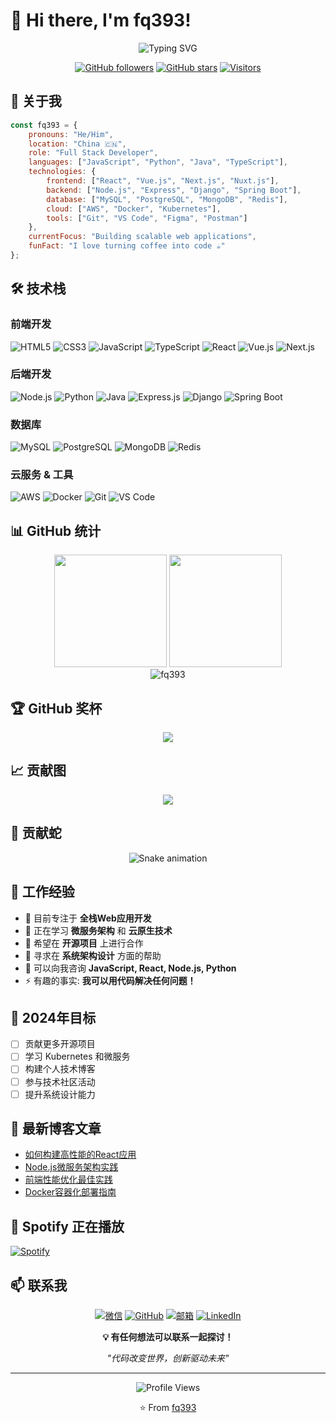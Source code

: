 # 👋 Hi there, I'm fq393!

<div align="center">
  <img src="https://readme-typing-svg.herokuapp.com?font=Fira+Code&pause=1000&color=6366F1&center=true&vCenter=true&width=435&lines=%E5%85%A8%E6%A0%88%E5%B7%A5%E7%A8%8B%E5%B8%88;Full+Stack+Developer;%E6%8A%80%E6%9C%AF%E7%88%B1%E5%A5%BD%E8%80%85;Tech+Enthusiast;%E5%BC%80%E6%BA%90%E8%B4%A1%E7%8C%AE%E8%80%85;Open+Source+Contributor" alt="Typing SVG" />
</div>

<div align="center">
  
  [![GitHub followers](https://img.shields.io/github/followers/fq393?label=Followers&style=social)](https://github.com/fq393)
  [![GitHub stars](https://img.shields.io/github/stars/fq393?label=Stars&style=social)](https://github.com/fq393)
  [![Visitors](https://visitor-badge.glitch.me/badge?page_id=fq393.fq393&right_color=6366f1)](https://github.com/fq393)
  
</div>

## 🚀 关于我

```javascript
const fq393 = {
    pronouns: "He/Him",
    location: "China 🇨🇳",
    role: "Full Stack Developer",
    languages: ["JavaScript", "Python", "Java", "TypeScript"],
    technologies: {
        frontend: ["React", "Vue.js", "Next.js", "Nuxt.js"],
        backend: ["Node.js", "Express", "Django", "Spring Boot"],
        database: ["MySQL", "PostgreSQL", "MongoDB", "Redis"],
        cloud: ["AWS", "Docker", "Kubernetes"],
        tools: ["Git", "VS Code", "Figma", "Postman"]
    },
    currentFocus: "Building scalable web applications",
    funFact: "I love turning coffee into code ☕️"
};
```

## 🛠️ 技术栈

### 前端开发
![HTML5](https://img.shields.io/badge/HTML5-E34F26?style=for-the-badge&logo=html5&logoColor=white)
![CSS3](https://img.shields.io/badge/CSS3-1572B6?style=for-the-badge&logo=css3&logoColor=white)
![JavaScript](https://img.shields.io/badge/JavaScript-F7DF1E?style=for-the-badge&logo=javascript&logoColor=black)
![TypeScript](https://img.shields.io/badge/TypeScript-007ACC?style=for-the-badge&logo=typescript&logoColor=white)
![React](https://img.shields.io/badge/React-20232A?style=for-the-badge&logo=react&logoColor=61DAFB)
![Vue.js](https://img.shields.io/badge/Vue.js-35495E?style=for-the-badge&logo=vue.js&logoColor=4FC08D)
![Next.js](https://img.shields.io/badge/Next.js-000000?style=for-the-badge&logo=next.js&logoColor=white)

### 后端开发
![Node.js](https://img.shields.io/badge/Node.js-43853D?style=for-the-badge&logo=node.js&logoColor=white)
![Python](https://img.shields.io/badge/Python-3776AB?style=for-the-badge&logo=python&logoColor=white)
![Java](https://img.shields.io/badge/Java-ED8B00?style=for-the-badge&logo=java&logoColor=white)
![Express.js](https://img.shields.io/badge/Express.js-404D59?style=for-the-badge)
![Django](https://img.shields.io/badge/Django-092E20?style=for-the-badge&logo=django&logoColor=white)
![Spring Boot](https://img.shields.io/badge/Spring_Boot-6DB33F?style=for-the-badge&logo=spring-boot&logoColor=white)

### 数据库
![MySQL](https://img.shields.io/badge/MySQL-00000F?style=for-the-badge&logo=mysql&logoColor=white)
![PostgreSQL](https://img.shields.io/badge/PostgreSQL-316192?style=for-the-badge&logo=postgresql&logoColor=white)
![MongoDB](https://img.shields.io/badge/MongoDB-4EA94B?style=for-the-badge&logo=mongodb&logoColor=white)
![Redis](https://img.shields.io/badge/Redis-DC382D?style=for-the-badge&logo=redis&logoColor=white)

### 云服务 & 工具
![AWS](https://img.shields.io/badge/Amazon_AWS-232F3E?style=for-the-badge&logo=amazon-aws&logoColor=white)
![Docker](https://img.shields.io/badge/Docker-2496ED?style=for-the-badge&logo=docker&logoColor=white)
![Git](https://img.shields.io/badge/Git-F05032?style=for-the-badge&logo=git&logoColor=white)
![VS Code](https://img.shields.io/badge/VS_Code-007ACC?style=for-the-badge&logo=visual-studio-code&logoColor=white)

## 📊 GitHub 统计

<div align="center">
  <img height="180em" src="https://github-readme-stats.vercel.app/api?username=fq393&show_icons=true&theme=tokyonight&include_all_commits=true&count_private=true"/>
  <img height="180em" src="https://github-readme-stats.vercel.app/api/top-langs/?username=fq393&layout=compact&langs_count=8&theme=tokyonight"/>
</div>

<div align="center">
  <img src="https://github-readme-streak-stats.herokuapp.com/?user=fq393&theme=tokyonight" alt="fq393" />
</div>

## 🏆 GitHub 奖杯

<div align="center">
  <img src="https://github-profile-trophy.vercel.app/?username=fq393&theme=tokyonight&no-frame=false&no-bg=false&margin-w=4" />
</div>

## 📈 贡献图

<div align="center">
  <img src="https://github-readme-activity-graph.vercel.app/graph?username=fq393&theme=tokyo-night&bg_color=1a1b27&color=70a5fd&line=bf91f3&point=38bdae&area=true&hide_border=true" />
</div>

## 🐍 贡献蛇

<div align="center">
  <img src="https://github.com/fq393/fq393/blob/output/github-contribution-grid-snake.svg" alt="Snake animation" />
</div>

## 💼 工作经验

- 🔭 目前专注于 **全栈Web应用开发**
- 🌱 正在学习 **微服务架构** 和 **云原生技术**
- 👯 希望在 **开源项目** 上进行合作
- 🤔 寻求在 **系统架构设计** 方面的帮助
- 💬 可以向我咨询 **JavaScript, React, Node.js, Python**
- ⚡ 有趣的事实: **我可以用代码解决任何问题！**

## 🎯 2024年目标

- [ ] 贡献更多开源项目
- [ ] 学习 Kubernetes 和微服务
- [ ] 构建个人技术博客
- [ ] 参与技术社区活动
- [ ] 提升系统设计能力

## 📝 最新博客文章

<!-- BLOG-POST-LIST:START -->
- [如何构建高性能的React应用](https://example.com)
- [Node.js微服务架构实践](https://example.com)
- [前端性能优化最佳实践](https://example.com)
- [Docker容器化部署指南](https://example.com)
<!-- BLOG-POST-LIST:END -->

## 🎵 Spotify 正在播放

[![Spotify](https://novatorem.vercel.app/api/spotify)](https://open.spotify.com/user/username)

## 📫 联系我

<div align="center">
  
  [![微信](https://img.shields.io/badge/微信-Van_1993-07C160?style=for-the-badge&logo=wechat&logoColor=white)](https://weixin.qq.com)
  [![GitHub](https://img.shields.io/badge/GitHub-fq393-181717?style=for-the-badge&logo=github&logoColor=white)](https://github.com/fq393)
  [![邮箱](https://img.shields.io/badge/Email-联系我-D14836?style=for-the-badge&logo=gmail&logoColor=white)](mailto:your.email@example.com)
  [![LinkedIn](https://img.shields.io/badge/LinkedIn-连接-0077B5?style=for-the-badge&logo=linkedin&logoColor=white)](https://linkedin.com/in/yourprofile)
  
</div>

<div align="center">
  
  **💡 有任何想法可以联系一起探讨！**
  
  *"代码改变世界，创新驱动未来"*
  
</div>

---

<div align="center">
  
  ![Profile Views](https://komarev.com/ghpvc/?username=fq393&color=6366f1&style=flat-square&label=Profile+Views)
  
  ⭐️ From [fq393](https://github.com/fq393)
  
</div>

<!-- 隐藏的注释，用于GitHub Actions -->
<!--
**fq393/fq393** is a ✨ _special_ ✨ repository because its `README.md` (this file) appears on your GitHub profile.

这个README包含了以下特色功能：
- 动态打字效果
- 技能徽章展示
- GitHub统计信息
- 贡献图表
- 贪吃蛇动画
- Spotify集成
- 博客文章展示
- 社交媒体链接
-->
